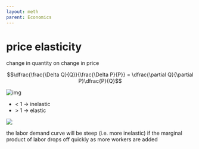 ```yaml
---
layout: meth
parent: Economics
---
```

# price elasticity

change in quantity on change in price

$$\dfrac{\frac{\Delta Q}{Q}}{\frac{\Delta P}{P}} = \dfrac{\partial Q}{\partial P}\dfrac{P}{Q}$$

![img](https://www.notion.so/image/https%3A%2F%2Fs3-us-west-2.amazonaws.com%2Fsecure.notion-static.com%2Fe2bff7b3-8aa4-497b-af36-3af410f41d21%2FC7DA787A-F2E6-44F0-A914-FE04813494A4.jpeg?table=block&id=40a18a4a-ec96-4026-bd8e-ec023dba825f&width=1920&cache=v2)

- < 1 → inelastic
- \> 1 → elastic

![](https://i.imgur.com/aTxiuAr.png)

the labor demand curve will be steep (i.e. more inelastic) if the marginal product of labor drops off quickly as more workers are added
